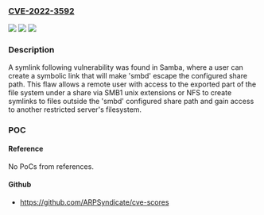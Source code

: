 ### [CVE-2022-3592](https://cve.mitre.org/cgi-bin/cvename.cgi?name=CVE-2022-3592)
![](https://img.shields.io/static/v1?label=Product&message=samba&color=blue)
![](https://img.shields.io/static/v1?label=Version&message=n%2Fa&color=blue)
![](https://img.shields.io/static/v1?label=Vulnerability&message=CWE-61%20-%20UNIX%20Symbolic%20Link%20(Symlink)%20Following&color=brighgreen)

### Description

A symlink following vulnerability was found in Samba, where a user can create a symbolic link that will make 'smbd' escape the configured share path. This flaw allows a remote user with access to the exported part of the file system under a share via SMB1 unix extensions or NFS to create symlinks to files outside the 'smbd' configured share path and gain access to another restricted server's filesystem.

### POC

#### Reference
No PoCs from references.

#### Github
- https://github.com/ARPSyndicate/cve-scores

